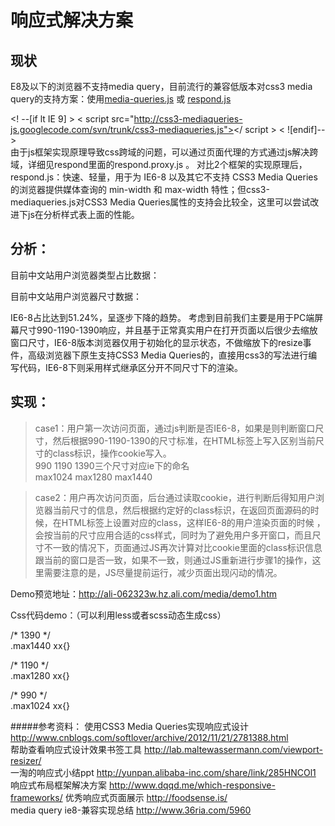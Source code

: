 响应式解决方案
=====================

现状
-----------
E8及以下的浏览器不支持media query，目前流行的兼容低版本对css3 media query的支持方案：使用[media-queries.js](http://code.google.com/p/css3-mediaqueries-js/) 或 [respond.js](https://github.com/scottjehl/Respond) 

<! --[if lt IE 9] > 
< script src="http://css3-mediaqueries-js.googlecode.com/svn/trunk/css3-mediaqueries.js"></ script >
< ![endif]-- >   
由于js框架实现原理导致css跨域的问题，可以通过页面代理的方式通过js解决跨域，详细见respond里面的respond.proxy.js 。
对比2个框架的实现原理后，respond.js：快速、轻量，用于为 IE6-8 以及其它不支持 CSS3 Media Queries 的浏览器提供媒体查询的 min-width 和 max-width 特性；但css3-mediaqueries.js对CSS3 Media Queries属性的支持会比较全，这里可以尝试改进下js在分析样式表上面的性能。

分析：
------------
目前中文站用户浏览器类型占比数据：



目前中文站用户浏览器尺寸数据：


IE6-8占比达到51.24%，呈逐步下降的趋势。
考虑到目前我们主要是用于PC端屏幕尺寸990-1190-1390响应，并且基于正常真实用户在打开页面以后很少去缩放窗口尺寸，IE6-8版本浏览器仅用于初始化的显示状态，不做缩放下的resize事件，高级浏览器下原生支持CSS3 Media Queries的，直接用css3的写法进行编写代码，IE6-8下则采用样式继承区分开不同尺寸下的渲染。	

实现：
--------------
>case1：用户第一次访问页面，通过js判断是否IE6-8，如果是则判断窗口尺寸，然后根据990-1190-1390的尺寸标准，在HTML标签上写入区别当前尺寸的class标识，操作cookie写入。		
990 1190 1390三个尺寸对应ie下的命名 		
max1024  max1280  max1440	


>case2：用户再次访问页面，后台通过读取cookie，进行判断后得知用户浏览器当前尺寸的信息，然后根据约定好的class标识，在返回页面源码的时候，在HTML标签上设置对应的class，这样IE6-8的用户渲染页面的时候 ，会按当前的尺寸应用合适的css样式，同时为了避免用户多开窗口，而且尺寸不一致的情况下，页面通过JS再次计算对比cookie里面的class标识信息跟当前的窗口是否一致，如果不一致，则通过JS重新进行步骤1的操作，这里需要注意的是，JS尽量提前运行，减少页面出现闪动的情况。	

Demo预览地址：http://ali-062323w.hz.ali.com/media/demo1.htm		



Css代码demo：（可以利用less或者scss动态生成css）

/* 1390 */	
.max1440 xx{}


/* 1190 */	
.max1280 xx{}


/* 990 */	
.max1024 xx{}



#####参考资料：
使用CSS3 Media Queries实现响应式设计 http://www.cnblogs.com/softlover/archive/2012/11/21/2781388.html	
帮助查看响应式设计效果书签工具 http://lab.maltewassermann.com/viewport-resizer/	
一淘的响应式小结ppt    http://yunpan.alibaba-inc.com/share/link/285HNCOl1 	
响应式布局框架解决方案 http://www.dqqd.me/which-responsive-frameworks/	
优秀响应式页面展示 http://foodsense.is/	
media query ie8-兼容实现总结 http://www.36ria.com/5960	
